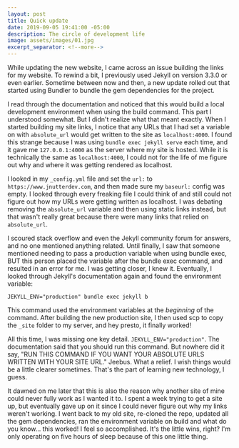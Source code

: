 ```yaml
---
layout: post
title: Quick update
date: 2019-09-05 19:41:00 -05:00
description: The circle of development life
image: assets/images/01.jpg
excerpt_separator: <!--more-->
---
```


While updating the new website, I came across an issue building the links for my website. To rewind a bit, I previously used Jekyll on version 3.3.0 or even earlier.<!--more--> Sometime between now and then, a new update rolled out that started using Bundler to bundle the gem dependencies for the project. 


I read through the documentation and noticed that this would build a local development environment when using the build command. This part I understood somewhat. But I didn't realize what that meant exactly. When I started building my site links, I notice that any URLs that I had set a variable on with `absolute_url` would get written to the site as `localhost:4000`. I found this strange because I was using `bundle exec jekyll serve` each time, and it gave me `127.0.0.1:4000` as the server where my site is hosted. While it is technically the same as `localhost:4000`, I could not for the life of me figure out why and where it was getting rendered as localhost. 

I looked in my `_config.yml` file and set the `url:` to `https://www.jnutterdev.com`, and then made sure my `baseurl:` config was empty. I looked through every freaking file I could think of and still could not figure out how my URLs were getting written as localhost. I was debating removing the `absolute_url` variable and then using static links instead, but that wasn't really great because there were many links that relied on `absolute_url`. 

I scoured stack overflow and even the Jekyll community forum for answers, and no one mentioned anything related. Until finally, I saw that someone mentioned needing to pass a production variable when using bundle exec, BUT this person placed the variable after the bundle exec command, and resulted in an error for me. I was getting closer, I knew it. Eventually, I looked through Jekyll's documentation again and found the environment variable:

`JEKYLL_ENV="production" bundle exec jekyll b` 

This command used the environment variables at the _beginning_ of the command. After building the new production site, I then used scp to copy the `_site` folder to my server, and hey presto, it finally worked!

All this time, I was missing one key detail. `JEKYLL_ENV="production"`. The documentation said that you should run this command. But nowhere did it say, "RUN THIS COMMAND IF YOU WANT YOUR ABSOLUTE URLS WRITTEN WITH YOUR SITE URL." Jeebus. What a relief. I wish things would be a little clearer sometimes. That's the part of learning new technology, I guess. 

It dawned on me later that this is also the reason why another site of mine could never fully work as I wanted it to. I spent a week trying to get a site up, but eventually gave up on it since I could never figure out why my links weren't working. I went back to my old site, re-cloned the repo, updated all the gem dependencies, ran the environment variable on build and what do you know... this worked! I feel so accomplished. It's the little wins, right? I'm only operating on five hours of sleep because of this one little thing. 